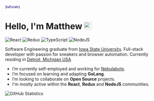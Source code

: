 ```bash
$whoami
```
# Hello, I'm Matthew <img src="https://user-images.githubusercontent.com/1303154/88677602-1635ba80-d120-11ea-84d8-d263ba5fc3c0.gif" width="24px" alt="hi">

![React](https://img.shields.io/badge/React-100%25-54D2F9)
![Redux](https://img.shields.io/badge/Redux-100%25-472A75)
![TypeScript](https://img.shields.io/badge/TypeScript-100%25-255EB2)
![NodeJS](https://img.shields.io/badge/NodeJS-100%25-0E5D03)

Software Engineering graduate from [Iowa State University](https://www.iastate.edu). Full-stack developer with passion for sneakers and browser automation. Currently residing in [Detroit, Michigan USA](https://www.google.com/maps/place/Detroit,+MI)

- I’m currently self-employed and working for [Nebulabots](https://nebulabots.com).
- I’m focused on learning and adapting **GoLang**.
- I’m looking to collaborate on **Open Source** projects.
- I'm mostly active within the **React**, **Redux** and **NodeJS** communities.

![GitHub Statistics](https://github-readme-stats.vercel.app/api?username=walmat&show_icons=true&hide_border=true)
